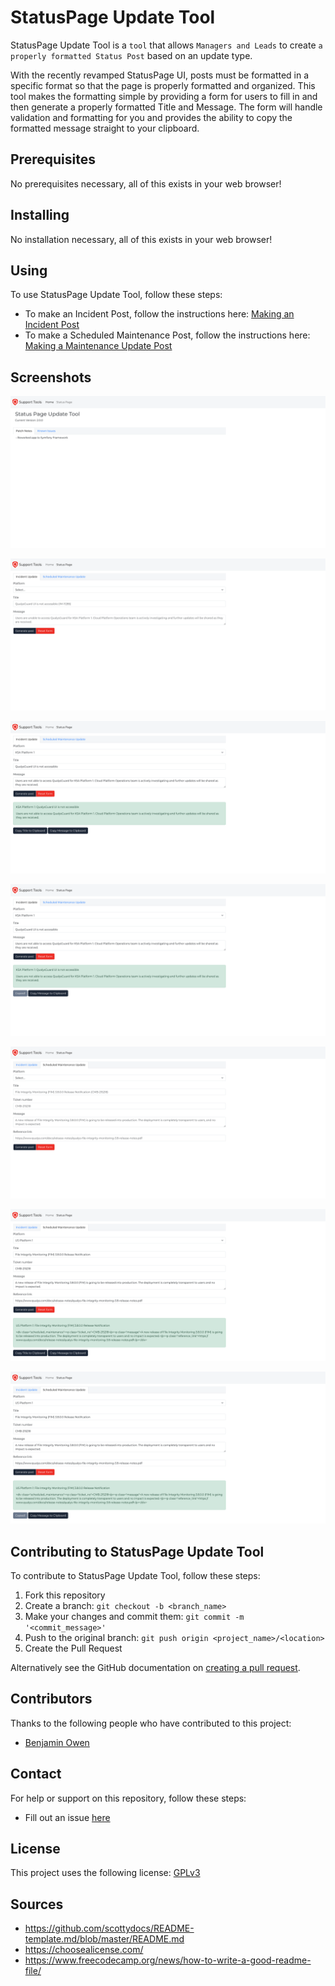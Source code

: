 # StatusPage Update Tool

StatusPage Update Tool is a `tool` that allows `Managers and Leads` to create `a properly formatted Status Post` based on an update type.

With the recently revamped StatusPage UI, posts must be formatted in a specific format so that the page is properly formatted and organized. This tool makes the formatting simple by providing a form for users to fill in and then generate a properly formatted Title and Message. The form will handle validation and formatting for you and provides the ability to copy the formatted message straight to your clipboard.

## Prerequisites

No prerequisites necessary, all of this exists in your web browser!

## Installing

No installation necessary, all of this exists in your web browser!

## Using

To use StatusPage Update Tool, follow these steps:

- To make an Incident Post, follow the instructions here: [Making an Incident Post](https://github.com/benowe1717/qualys-statuspage-update-tool/blob/main/docs/incident_post.md)
- To make a Scheduled Maintenance Post, follow the instructions here: [Making a Maintenance Update Post](https://github.com/benowe1717/qualys-statuspage-update-tool/blob/main/docs/maintenance_post.md)

## Screenshots

![home screen](https://raw.githubusercontent.com/benowe1717/qualys-statuspage-update-tool/documentation-update-with-images/docs/home.png)

![incident_update](https://raw.githubusercontent.com/benowe1717/qualys-statuspage-update-tool/documentation-update-with-images/docs/incident_update.png)

![incident_update_submitted](https://raw.githubusercontent.com/benowe1717/qualys-statuspage-update-tool/documentation-update-with-images/docs/incident_update_submitted.png)

![incident_update_copied](https://raw.githubusercontent.com/benowe1717/qualys-statuspage-update-tool/documentation-update-with-images/docs/incident_update_copied.png)

![maintenance_update](https://raw.githubusercontent.com/benowe1717/qualys-statuspage-update-tool/documentation-update-with-images/docs/maintenance_update.png)

![maintenance_update_submitted](https://raw.githubusercontent.com/benowe1717/qualys-statuspage-update-tool/documentation-update-with-images/docs/maintenance_update_submitted.png)

![maintenance_update_copied](https://raw.githubusercontent.com/benowe1717/qualys-statuspage-update-tool/documentation-update-with-images/docs/maintenance_update_copied.png)

## Contributing to StatusPage Update Tool

To contribute to StatusPage Update Tool, follow these steps:

1. Fork this repository
2. Create a branch: `git checkout -b <branch_name>`
3. Make your changes and commit them: `git commit -m '<commit_message>'`
4. Push to the original branch: `git push origin <project_name>/<location>`
5. Create the Pull Request

Alternatively see the GitHub documentation on [creating a pull request](https://help.github.com/en/github/collaborating-with-issues-and-pull-requests/creating-a-pull-request).

## Contributors

Thanks to the following people who have contributed to this project:

- [Benjamin Owen](https://github.com/benowe1717)

## Contact

For help or support on this repository, follow these steps:

- Fill out an issue [here](https://github.com/benowe1717/qualys-statuspage-update-tool/issues)

## License

This project uses the following license: [GPLv3](https://choosealicense.com/licenses/gpl-3.0/)

## Sources

- https://github.com/scottydocs/README-template.md/blob/master/README.md
- https://choosealicense.com/
- https://www.freecodecamp.org/news/how-to-write-a-good-readme-file/

